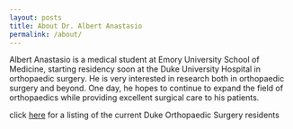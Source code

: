 ```yaml
---
layout: posts
title: About Dr. Albert Anastasio
permalink: /about/
---
```


Albert Anastasio is a medical student at Emory University School of Medicine, starting residency soon at the Duke University Hospital in orthopaedic surgery.  He is very interested in research both in orthopaedic surgery and beyond.  One day, he hopes to continue to expand the field of orthopaedics while providing excellent surgical care to his patients.

click [here](https://ortho.duke.edu/education-and-training/residency/orthopaedic-surgery-residency/orthopaedic-surgery-residents) for a listing of the current Duke Orthopaedic Surgery residents
